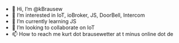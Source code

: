 - 👋 Hi, I’m @kBrausew
- 👀 I’m interested in IoT, ioBroker, JS, DoorBell, Intercom
- 🌱 I’m currently learning JS
- 💞️ I’m looking to collaborate on IoT
- 📫 How to reach me kurt dot brausewetter at t minus online dot de

<!---
kBrausew/kBrausew is a ✨ special ✨ repository because its `README.md` (this file) appears on your GitHub profile.
You can click the Preview link to take a look at your changes.
--->
